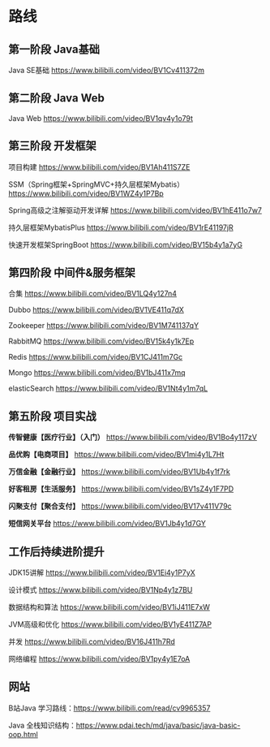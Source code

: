 # 路线
## 第一阶段 Java基础
Java SE基础
https://www.bilibili.com/video/BV1Cv411372m

## 第二阶段 Java Web
Java Web
https://www.bilibili.com/video/BV1qv4y1o79t

## 第三阶段 开发框架
项目构建
https://www.bilibili.com/video/BV1Ah411S7ZE

SSM（Spring框架+SpringMVC+持久层框架Mybatis）
https://www.bilibili.com/video/BV1WZ4y1P7Bp

Spring高级之注解驱动开发详解
https://www.bilibili.com/video/BV1hE411o7w7

持久层框架MybatisPlus
https://www.bilibili.com/video/BV1rE41197jR

快速开发框架SpringBoot
https://www.bilibili.com/video/BV15b4y1a7yG

## 第四阶段 中间件&服务框架
合集
https://www.bilibili.com/video/BV1LQ4y127n4

Dubbo
https://www.bilibili.com/video/BV1VE411q7dX

Zookeeper
https://www.bilibili.com/video/BV1M741137qY

RabbitMQ
https://www.bilibili.com/video/BV15k4y1k7Ep

Redis
https://www.bilibili.com/video/BV1CJ411m7Gc

Mongo
https://www.bilibili.com/video/BV1bJ411x7mq

elasticSearch
https://www.bilibili.com/video/BV1Nt4y1m7qL

## 第五阶段 项目实战

**传智健康【医疗行业】（入门）**
https://www.bilibili.com/video/BV1Bo4y117zV

**品优购【电商项目】**
https://www.bilibili.com/video/BV1mi4y1L7Ht

**万信金融【金融行业】**
https://www.bilibili.com/video/BV1Ub4y1f7rk

**好客租房【生活服务】**
https://www.bilibili.com/video/BV1sZ4y1F7PD

**闪聚支付【聚合支付】**
https://www.bilibili.com/video/BV17v411V79c

**短信网关平台**
https://www.bilibili.com/video/BV1Jb4y1d7GY

## 工作后持续进阶提升
JDK15讲解
https://www.bilibili.com/video/BV1Ei4y1P7yX

设计模式
https://www.bilibili.com/video/BV1Np4y1z7BU

数据结构和算法
https://www.bilibili.com/video/BV1iJ411E7xW

JVM高级和优化
https://www.bilibili.com/video/BV1yE411Z7AP

并发
https://www.bilibili.com/video/BV16J411h7Rd

网络编程
https://www.bilibili.com/video/BV1py4y1E7oA



## 网站

B站Java 学习路线：https://www.bilibili.com/read/cv9965357

Java 全栈知识结构：https://www.pdai.tech/md/java/basic/java-basic-oop.html